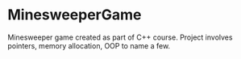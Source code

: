 # MinesweeperGame
Minesweeper game created as part of C++ course. Project involves pointers, memory allocation, OOP to name a few.
